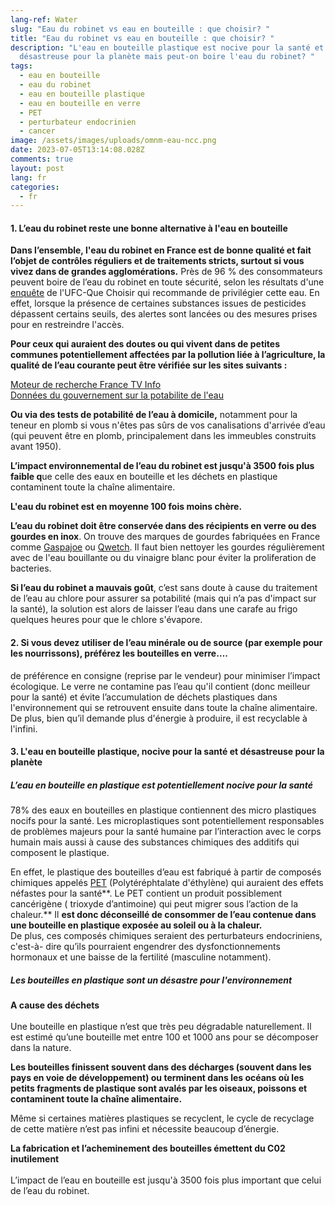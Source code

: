 ```yaml
---
lang-ref: Water
slug: "Eau du robinet vs eau en bouteille : que choisir? "
title: "Eau du robinet vs eau en bouteille : que choisir? "
description: "L'eau en bouteille plastique est nocive pour la santé et
  désastreuse pour la planète mais peut-on boire l'eau du robinet? "
tags:
  - eau en bouteille
  - eau du robinet
  - eau en bouteille plastique
  - eau en bouteille en verre
  - PET
  - perturbateur endocrinien
  - cancer
image: /assets/images/uploads/omnm-eau-ncc.png
date: 2023-07-05T13:14:08.028Z
comments: true
layout: post
lang: fr
categories:
  - fr
---
```

#### 1. L’eau du robinet reste une bonne alternative à l'eau en bouteille

**Dans l’ensemble, l'eau du robinet en France est de bonne qualité et fait l’objet de contrôles réguliers et de traitements stricts, surtout si vous vivez dans de grandes agglomérations.** Près de 96 % des consommateurs peuvent boire de l’eau du robinet en toute sécurité, selon les résultats d'une [enquête](https://www.quechoisir.org/guide-d-achat-quelle-eau-boire-n4855/) de l'UFC-Que Choisir qui recommande de privilégier cette eau. En effet, lorsque la présence de certaines substances issues de pesticides dépassent certains seuils, des alertes sont lancées ou des mesures prises pour en restreindre l'accès.

**Pour ceux qui auraient des doutes ou qui vivent dans de petites communes potentiellement affectées par la pollution liée à l’agriculture, la qualité de l’eau courante peut être vérifiée sur les sites suivants :** 

[Moteur de recherche France TV Info](https://www.francetvinfo.fr/sante/environnement-et-sante/votre-eau-du-robinet-comporte-t-elle-des-pesticides-au-dessus-des-limites-de-qualite-decouvrez-le-grace-a-notre-moteur-de-recherche_5364667.html)\
[Données du gouvernement sur la potabilite de l'eau ](https://www.data.gouv.fr/fr/datasets/pesticides-dans-les-eaux-souterraines/)

**Ou via des tests de potabilité de l’eau à domicile,** notamment pour la teneur en plomb si vous n'êtes pas sûrs de vos canalisations d'arrivée d’eau (qui peuvent être en plomb, principalement dans les immeubles construits avant 1950). 

**L’impact environnemental de l’eau du robinet est jusqu'à 3500 fois plus faible q**ue celle des eaux en bouteille et les déchets en plastique contaminent toute la chaîne alimentaire. 

**L'eau du robinet est en moyenne 100 fois moins chère.**

**L’eau du robinet doit être conservée dans des récipients en verre ou des gourdes en inox**. On trouve des marques de gourdes fabriquées en France comme [Gaspajoe](https://www.gaspajoe.fr/) ou [Qwetch](https://www.qwetch.com/). Il faut bien nettoyer les gourdes régulièrement avec de l'eau bouillante ou du vinaigre blanc pour éviter la proliferation de bacteries.  

**Si l’eau du robinet a mauvais goût**, c’est sans doute à cause du traitement de l’eau au chlore pour assurer sa potabilité (mais qui n’a pas d'impact sur la santé), la solution est alors de laisser l’eau dans une carafe au frigo quelques heures pour que le chlore s'évapore. 

#### 2. Si vous devez utiliser de l’eau minérale ou de source (par exemple pour les nourrissons), préférez les bouteilles en verre….

de préférence en consigne (reprise par le vendeur) pour minimiser l’impact écologique. Le verre ne contamine pas l’eau qu'il contient (donc meilleur pour la santé) et évite l’accumulation de déchets plastiques dans l'environnement qui se retrouvent ensuite dans toute la chaîne alimentaire. De plus, bien qu’il demande plus d'énergie à produire, il est recyclable à l'infini. 

#### 3. L'eau en bouteille plastique, nocive pour la santé et désastreuse pour la planète 

##### L’eau en bouteille en plastique est potentiellement nocive pour la santé 

78% des eaux en bouteilles en plastique contiennent des micro plastiques nocifs pour la santé. Les microplastiques sont potentiellement responsables de problèmes majeurs pour la santé humaine par l’interaction avec le corps humain mais aussi à cause des substances chimiques des additifs qui composent le plastique. 

En effet, le plastique des bouteilles d’eau est fabriqué à partir de composés chimiques appelés [PET](https://www.bioalaune.com/fr/actualite-bio/23627/ces-etonnants-materiaux-naturels-qui-pourraient-remplacer-plastique) (Polytéréphtalate d'éthylène) qui auraient des effets néfastes pour la santé**. Le PET contient un produit possiblement cancérigène ( trioxyde d’antimoine) qui peut migrer sous l’action de la chaleur.** Il **est donc déconseillé de consommer de l’eau contenue dans une bouteille en plastique exposée au soleil ou à la chaleur.**\
De plus, ces composés chimiques seraient des perturbateurs endocriniens, c'est-à- dire qu’ils pourraient engendrer des dysfonctionnements hormonaux et une baisse de la fertilité (masculine notamment). 

##### Les bouteilles en plastique sont un désastre pour l'environnement 

**A cause des déchets**\
\
Une bouteille en plastique n’est que très peu dégradable naturellement. Il est estimé qu’une bouteille met entre 100 et 1000 ans pour se décomposer dans la nature.

**Les bouteilles finissent souvent dans des décharges (souvent dans les pays en voie de développement) ou terminent dans les océans où les petits fragments de plastique sont avalés par les oiseaux, poissons et contaminent toute la chaîne alimentaire.** 

Même si certaines matières plastiques se recyclent, le cycle de recyclage de cette matière n’est pas infini et nécessite beaucoup d’énergie. 

**La fabrication et l’acheminement des bouteilles émettent du C02 inutilement**\
\
L’impact de l’eau en bouteille est jusqu'à 3500 fois plus important que celui de l’eau du robinet.